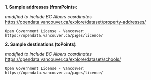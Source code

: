 **1. Sample addresses (fromPoints):**

*modified to include BC Albers coordinates*
https://opendata.vancouver.ca/explore/dataset/property-addresses/

    Open Government License - Vancouver:
    https://opendata.vancouver.ca/pages/licence/

**2. Sample destinations (toPoints):**

*modified to include BC Albers coordinates*
https://opendata.vancouver.ca/explore/dataset/schools/

    Open Government License - Vancouver:
    https://opendata.vancouver.ca/pages/licence/
